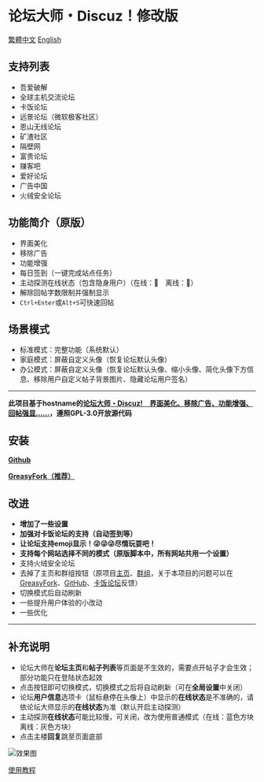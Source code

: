 # 论坛大师・Discuz！修改版

[繁體中文](https://github.com/mxdh/Forum-Master-Discuz-/blob/master/%E8%87%AA%E8%BF%B0%E6%AA%94%E6%A1%88%20.md)
[English](https://github.com/mxdh/Forum-Master-Discuz-/blob/master/README.md)

## 支持列表
- 吾爱破解
- 全球主机交流论坛
- 卡饭论坛
- 远景论坛（微软极客社区）
- 恩山无线论坛
- 矿渣社区
- 隔壁网
- 富贵论坛
- 赚客吧
- 爱好论坛
- 广告中国
- 火绒安全论坛

## 功能简介（原版）
- 界面美化
- 移除广告
- 功能增强
- 每日签到（一键完成站点任务）
- 主动探测在线状态（包含隐身用户）（在线：🌝　离线：🌚）
- 解除回帖字数限制并强制显示
- `Ctrl+Enter`或`Alt+S`可快速回帖

## 场景模式
- 标准模式：完整功能（系统默认）
- 家庭模式：屏蔽自定义头像（恢复论坛默认头像）
- 办公模式：屏蔽自定义头像（恢复论坛默认头像、缩小头像、简化头像下方信息、移除用户自定义帖子背景图片、隐藏论坛用户签名）

---

**此项目基于hostname的[论坛大师・Discuz!　界面美化、移除广告、功能增强、回帖强显……](https://greasyfork.org/zh-CN/scripts/400250-forum-master-discuz)，遵照GPL-3.0开放源代码**

## 安装
**[Github](https://github.com/mxdh/Forum-Master-Discuz-)**

**[GreasyFork（推荐）](https://greasyfork.org/zh-CN/scripts/400489-forum-master-discuz-revision)**

## 改进
- **增加了一些设置**
- **加强对卡饭论坛的支持（自动签到等）**
- **让论坛支持emoji显示！😜😜😜尽情玩耍吧！**
- **支持每个网站选择不同的模式（原版脚本中，所有网站共用一个设置）**
- 支持火绒安全论坛
- 去掉了主页和群组按钮（原项目[主页](https://greasyfork.org/zh-CN/scripts/400250-forum-master-discuz)、[群组](https://t.me/joinchat/Bc2EjlPZ0aOwiA-Gn73xKA)，关于本项目的问题可以在[GreasyFork](https://greasyfork.org/zh-CN/scripts/400489-forum-master-discuz/feedback)、[GitHub](https://github.com/mxdh/Forum-Master-Discuz-/issues)、[卡饭论坛](https://bbs.kafan.cn/thread-2178786-1-1.html)反馈）
- 切换模式后自动刷新
- 一些提升用户体验的小改动
- 一些优化

---

## 补充说明
- 论坛大师在**论坛主页**和**帖子列表**等页面是不生效的，需要点开帖子才会生效；部分功能只在登陆状态起效
- 点击按钮即可切换模式，切换模式之后将自动刷新（可在**全局设置**中关闭）
- 论坛**用户信息**选项卡（鼠标悬停在头像上）中显示的**在线状态**是不准确的，请依论坛大师显示的**在线状态**为准（默认开启主动探测）
- 主动探测**在线状态**可能比较慢，可关闭，改为使用普通模式（在线：蓝色方块 离线：灰色方块）
- 点击主楼**回复**跳至页面底部

![效果图](https://i.loli.net/2020/04/15/zpPlQCsg83qSoGY.png)

[使用教程](https://bbs.kafan.cn/thread-2178786-1-1.html)
